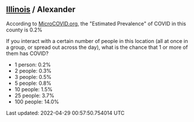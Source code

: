 
## [Illinois](/united-states/illinois) / Alexander

According to [MicroCOVID.org](http://microcovid.org),
the "Estimated Prevalence" of COVID in this county is 0.2%

If you interact with a certain number of people in this location
(all at once in a group, or spread out across the day), what is the chance that
1 or more of them has COVID?

- 1 person: 0.2%
- 2 people: 0.3%
- 3 people: 0.5%
- 5 people: 0.8%
- 10 people: 1.5%
- 25 people: 3.7%
- 100 people: 14.0%

Last updated: 2022-04-29 00:57:50.754014 UTC
